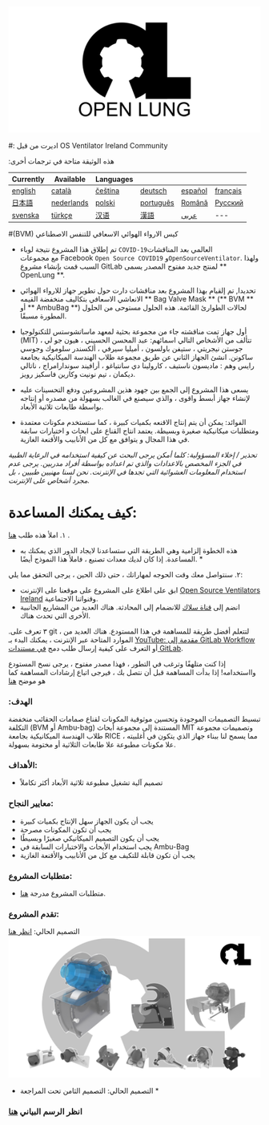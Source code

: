 ![Logo](images/OL_BANNER.png)

#: اديرت من قبل
OS Ventilator Ireland Community

:هذه الوثيقة متاحة في ترجمات أخرى

| Currently                            | Available                               | Languages                              |                                           |                                      |                                       |
| ------------------------------------ | --------------------------------------- | -------------------------------------- | ----------------------------------------- | ------------------------------------ | ------------------------------------- |
| [english](README.md)                 | [català](translations/README-ca.md)     | [čeština](translations/README-cz.md)   | [deutsch](translations/README-de.md)      | [español](translations/README-es.md) | [français](translations/README-fr.md) |
| [日本語](translations/README-ja.md)  | [nederlands](translations/README-nl.md) | [polski](translations/README-pl.md)    | [português](translations/README-pt_BR.md) | [Română](translations/README-ro.md)  | [Русский](translations/README-ru.md)  |
| [svenska](translations/README-sv.md) | [türkçe](translations/README-tr.md)     | [汉语](translations/README-zh-Hans.md) | [漢語](translations/README-zh-Hant.md)    | [عربى](translations/README-ar.md)    | ---                                   |

#(BVM)
كيس الارواء الهوائي الاسعافي للتنفس الاصطناعي

- تم إطلاق هذا المشروع نتيجة لوباء `COVID-19`العالمي بعد المناقشات  
  مع مجموعات Facebook `Open Source COVID19` و`OpenSourceVentilator`. ولهذا السبب قمت بإنشاء مشروع GitLab لمنتج جديد مفتوح المصدر يسمى ** OpenLung **.

- تحديدا, تم إلقيام بهذا المشروع بعد مناقشات دارت حول تطوير جهاز للارواء الهوائي الانعاشي الاسعافي بتكاليف منخفضة القيمه ** Bag Valve Mask ** (** BVM ** أو ** AmbuBag **) لحالات الطوارئ القائمة. هذه الحلول مستوحى من الحلول المطورة مسبقًا.

- أول جهاز تمت مناقشته جاء من مجموعة بحثية لمعهد ماساتشوستس للتكنولوجيا (MIT) تتألف من الأشخاص التالي اسمائهم: عبد المحسن الحسيني ، هيون جو لي ، جوستن نيجريتي ، ستيفن باولسون ، أميليا سيرفي ، ألكسندر سلوموك وجوسي ساكونن.
  انشئ الجهاز الثاني عن طريق مجموعة طلاب الهندسة الميكانيكية بجامعة رايس وهم : ماديسون ناستيف ، كارولينا دي سانتياغو ، أرافيند سوندارامراج ، ناتالي ديكمان ، تيم نونيت وكارين فاسكيز رويز.

- يسعى هذا المشروع إلى الجمع بين جهود هذين المشروعين ودفع التحسينات عليه لإنشاء جهاز أبسط واقوى ، والذي سيصنع في الغالب بسهولة من مصدره أو إنتاجه بواسطة طابعات ثلاثية الأبعاد.

- الفوائد: يمكن أن يتم إنتاج الاقنعه بكميات كبيرة ، كما ستستخدم مكونات معتمدة ومتطلبات ميكانيكية صغيرة وبسيطة.
  يعتمد انتاج القناع على ابحاث و اختبارات سابقة في هذا المجال و يتوافق مع كل من الأنابيب والأقنعة الغازية.

_تحذير / إخلاء المسؤولية:
كلما أمكن يرجى البحث عن كيفية استخدامه في الرعاية الطبية في الجزء المخصص بالاعدادات والذي تم اعداده بواسطة أفراد مدربين.
يرجى عدم استخدام المعلومات العشوائية التي تجدها في الإنترنت. نحن لسنا مهنيين طبيين ، بل مجرد أشخاص على الإنترنت._

# كيف يمكنك المساعدة:

١. املأ هذه طلب [هنا](https://opensourceventilator.ie/register) .

- هذه الخطوة إلزامية وهي الطريقة التي ستساعدنا لايجاد الدور الذي يمكنك به المساعدة. إذا كان لديك معدات تصنيع ، فاملأ هذا النموذج أيضًا. \*

٢. سنتواصل معك وقت الحوجه لمهاراتك ، حتى ذلك الحين ، يرجى التحقق مما يلي:

- ابق على اطلاع على المشروع على موقعنا على الإنترنت
  [Open Source Ventilators Ireland](https://opensourceventilator.ie/) وقنواتنا الاجتماعية.
- انضم إلى [قناة سلاك](https://join.slack.com/t/osventilator/shared_invite/zt-czh5mtpg-z2QZX1xbxAmueOgSgy1tZw)
  للانضمام إلى المحادثة. هناك العديد من المشاريع الجانبية الأخرى التي تحدث هناك.

.٣ تعرف على git ، لتتعلم أفضل طريقة للمساهمة في هذا المستودع. هناك العديد من الموارد المتاحة عبر الإنترنت ، يمكنك البدء بـ [YouTube: مقدمة إلى GitLab Workflow](https://www.youtube.com/watch؟v=enMumwvLAug) أو التعرف على كيفية إرسال طلب دمج [في مستندات GitLab](https://docs.gitlab.com/ee/user/project/merge_requests/creating_merge_requests.html).

إذا كنت متلهفًا وترغب في التطور ، فهذا مصدر مفتوح ، يرجى نسخ المستودع وااستخدامه!
إذا بدأت المساهمة قبل أن نتصل بك ، فيرجى اتباع إرشادات المساهمة كما هو موضح [هنا](CONTRIBUTING.md)

### :الهدف

تبسيط التصميمات الموجودة وتحسين موثوقية المكونات لقناع صمامات الحقائب منخفضة التكلفة (BVM أو Ambu-bag) المستندة إلى مجموعة أبحاث MIT وتصميمات مجموعة طلاب الهندسة الميكانيكية بجامعة RICE ، مما يسمح لنا ببناء جهاز الذي يتكون في أغلبيته علا مكونات مطبوعة علا طابعات الثلاثية أو مختومة بسهولة.

### الأهداف:

- تصميم آلية تشغيل مطبوعة ثلاثية الأبعاد أكثر تكاملاً

### معايير النجاح:

- يجب أن يكون الجهاز سهل الإنتاج بكميات كبيرة
- يجب أن تكون المكونات مصرحة
- يجب أن يكون التصميم الميكانيكي صغيرًا وبسيطًا
- يجب استخدام الأبحاث والاختبارات السابقة في Ambu-Bag
- يجب أن تكون قابلة للتكيف مع كل من الأنابيب والأقنعة الغازية

### متطلبات المشروع:

- متطلبات المشروع مدرجة [هنا](requirements/design-requirements.md).

### تقدم المشروع:

التصميم الحالي: [انظر هنا](/concepts/ventilator-concept-8)
![Current Mechanical Concept](images/current_concept.png)

- التصميم الحالي: التصميم الثامن تحت المراجعة \*

### انظر الرسم البياني [هنا](https://whimsical.com/4mai9JtqTHAGu6i6qz8Hyy)
